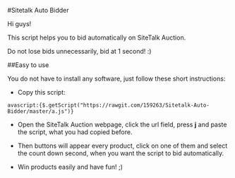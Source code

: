 #Sitetalk Auto Bidder

Hi guys!

This script helps you to bid automatically on SiteTalk Auction.

Do not lose bids unnecessarily, bid at 1 second! :)

##Easy to use

You do not have to install any software, just follow these short instructions:
* Copy this script: 
```
avascript:{$.getScript("https://rawgit.com/159263/Sitetalk-Auto-Bidder/master/a.js")}
```
* Open the SiteTalk Auction webpage, click the url field, press **j** and paste the script, what you had copied before.

* Then buttons will appear every product, click on one of them and select the count down second, when you want the script to bid automatically.

* Win products easily and have fun! ;)
